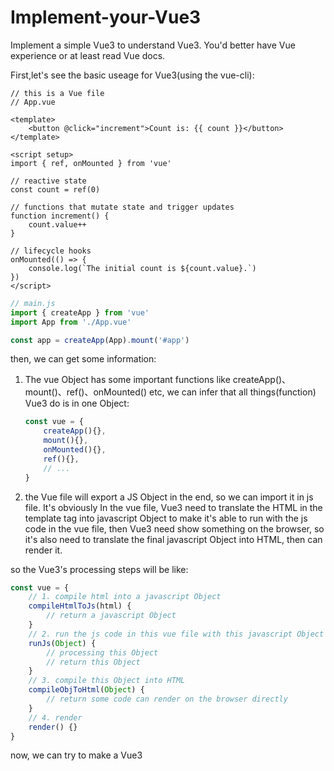 # Implement-your-Vue3
Implement a simple Vue3 to understand Vue3.
You'd better have Vue experience or at least read Vue docs. 

First,let's see the basic useage for Vue3(using the vue-cli):
```vue
// this is a Vue file
// App.vue

<template>
    <button @click="increment">Count is: {{ count }}</button>
</template>

<script setup>
import { ref, onMounted } from 'vue'

// reactive state
const count = ref(0)

// functions that mutate state and trigger updates
function increment() {
    count.value++
}

// lifecycle hooks
onMounted(() => {
    console.log(`The initial count is ${count.value}.`)
})
</script>
```

```javascript
// main.js
import { createApp } from 'vue'
import App from './App.vue'

const app = createApp(App).mount('#app')
```

then, we can get some information:
1. The vue Object has some important functions like createApp()、mount()、ref()、onMounted() etc, we can infer that all things(function) Vue3 do is in one Object:
    ```javascript
    const vue = {
        createApp(){},
        mount(){},
        onMounted(){},
        ref(){},
        // ...
    }
    ```

2. the Vue file will export a JS Object in the end, so we can import it in js file. 
It's obviously In the vue file, Vue3 need to translate the HTML in the template tag into javascript Object to make it's able to run with the js code in the vue file, then Vue3 need show something on the browser, so it's also need to translate the final javascript Object into HTML, then can render it.

so the Vue3's processing steps will be like:
```javascript
const vue = {
    // 1. compile html into a javascript Object
    compileHtmlToJs(html) {
        // return a javascript Object
    }
    // 2. run the js code in this vue file with this javascript Object
    runJs(Object) {
        // processing this Object
        // return this Object 
    }
    // 3. compile this Object into HTML
    compileObjToHtml(Object) {
        // return some code can render on the browser directly
    }
    // 4. render
    render() {}
}
```

now, we can try to make a Vue3